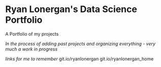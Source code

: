 # Ryan Lonergan's Data Science Portfolio
A Portfolio of my projects

*In the process of adding past projects and organizing everything - very much a work in progress*


*links for me to remember*
git.io/ryanlonergan
git.io/ryanlonergan_home
